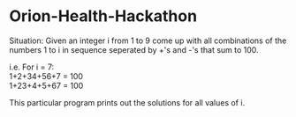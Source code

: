 # Orion-Health-Hackathon
Situation:
Given an integer i from 1 to 9 come up with all combinations of the numbers 1 to i in sequence 
seperated by +'s and -'s that sum to 100.

i.e. For i = 7:  
1+2+34+56+7 = 100  
1+23+4+5+67 = 100

This particular program prints out the solutions for all values of i.
